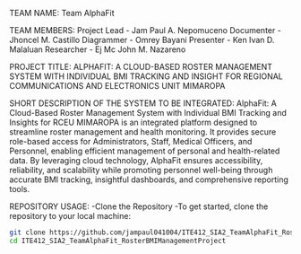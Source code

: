 TEAM NAME: Team AlphaFit

TEAM MEMBERS:
  Project Lead - Jam Paul A. Nepomuceno
  Documenter - Jhoncel M. Castillo
  Diagrammer - Omrey Bayani
  Presenter - Ken Ivan D. Malaluan
  Researcher - Ej Mc John M. Nazareno

PROJECT TITLE: ALPHAFIT: A CLOUD-BASED ROSTER MANAGEMENT SYSTEM WITH INDIVIDUAL BMI TRACKING AND INSIGHT FOR REGIONAL COMMUNICATIONS AND ELECTRONICS UNIT MIMAROPA

SHORT DESCRIPTION OF THE SYSTEM TO BE INTEGRATED:
  AlphaFit: A Cloud-Based Roster Management System with Individual BMI Tracking and Insights for RCEU MIMAROPA is an integrated platform designed to streamline roster management and health monitoring. It provides secure role-based access for Administrators, Staff, Medical Officers, and Personnel, enabling efficient management of personal and health-related data. By leveraging cloud technology, AlphaFit ensures accessibility, reliability, and scalability while promoting personnel well-being through accurate BMI tracking, insightful dashboards, and comprehensive reporting tools.

REPOSITORY USAGE:
-Clone the Repository
-To get started, clone the repository to your local machine:
```bash
git clone https://github.com/jampaul041004/ITE412_SIA2_TeamAlphaFit_RosterBMIManagementProject.git
cd ITE412_SIA2_TeamAlphaFit_RosterBMIManagementProject

